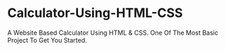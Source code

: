# Calculator-Using-HTML-CSS
A Website Based Calculator Using HTML &amp; CSS. One Of The Most Basic Project To Get You Started. 
